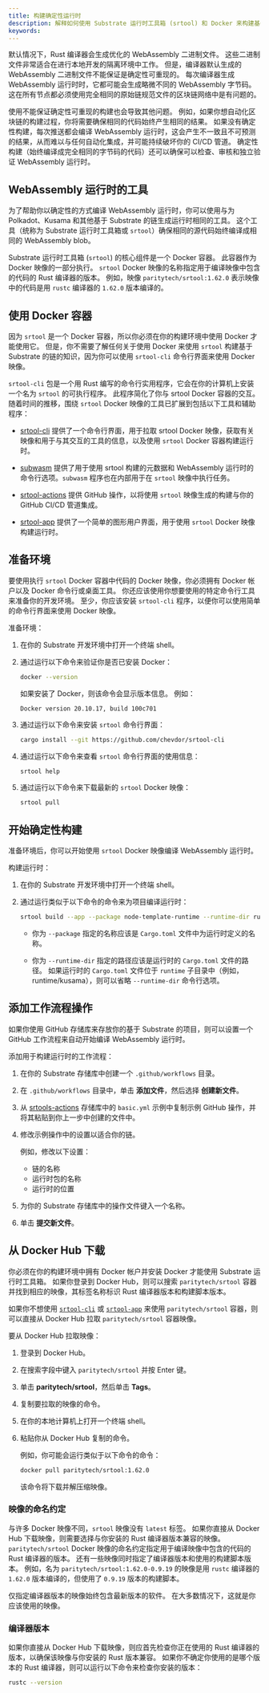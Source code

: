 ```yaml
---
title: 构建确定性运行时
description: 解释如何使用 Substrate 运行时工具箱 (srtool) 和 Docker 来构建基于 Substrate 的链的 WebAssembly 运行时。
keywords:
---
```


默认情况下，Rust 编译器会生成优化的 WebAssembly 二进制文件。
这些二进制文件非常适合在进行本地开发的隔离环境中工作。
但是，编译器默认生成的 WebAssembly 二进制文件不能保证是确定性可重现的。
每次编译器生成 WebAssembly 运行时时，它都可能会生成略微不同的 WebAssembly 字节码。
这在所有节点都必须使用完全相同的原始链规范文件的区块链网络中是有问题的。

使用不能保证确定性可重现的构建也会导致其他问题。
例如，如果你想自动化区块链的构建过程，你将需要确保相同的代码始终产生相同的结果。
如果没有确定性构建，每次推送都会编译 WebAssembly 运行时，这会产生不一致且不可预测的结果，从而难以与任何自动化集成，并可能持续破坏你的 CI/CD 管道。
确定性构建（始终编译成完全相同的字节码的代码）还可以确保可以检查、审核和独立验证 WebAssembly 运行时。

## WebAssembly 运行时的工具

为了帮助你以确定性的方式编译 WebAssembly 运行时，你可以使用与为 Polkadot、Kusama 和其他基于 Substrate 的链生成运行时相同的工具。
这个工具（统称为 Substrate 运行时工具箱或 `srtool`）确保相同的源代码始终编译成相同的 WebAssembly blob。

Substrate 运行时工具箱 (`srtool`) 的核心组件是一个 Docker 容器。
此容器作为 Docker 映像的一部分执行。
`srtool` Docker 映像的名称指定用于编译映像中包含的代码的 Rust 编译器的版本。
例如，映像 `paritytech/srtool:1.62.0` 表示映像中的代码是用 `rustc` 编译器的 `1.62.0` 版本编译的。

## 使用 Docker 容器

因为 `srtool` 是一个 Docker 容器，所以你必须在你的构建环境中使用 Docker 才能使用它。
但是，你不需要了解任何关于使用 Docker 来使用 `srtool` 构建基于 Substrate 的链的知识，因为你可以使用 `srtool-cli` 命令行界面来使用 Docker 映像。

`srtool-cli` 包是一个用 Rust 编写的命令行实用程序，它会在你的计算机上安装一个名为 `srtool` 的可执行程序。
此程序简化了你与 srtool Docker 容器的交互。
随着时间的推移，围绕 `srtool` Docker 映像的工具已扩展到包括以下工具和辅助程序：

- [srtool-cli](https://github.com/chevdor/srtool-cli) 提供了一个命令行界面，用于拉取 srtool Docker 映像，获取有关映像和用于与其交互的工具的信息，以及使用 `srtool` Docker 容器构建运行时。

- [subwasm](https://github.com/chevdor/subwasm) 提供了用于使用 srtool 构建的元数据和 WebAssembly 运行时的命令行选项。`subwasm` 程序也在内部用于在 `srtool` 映像中执行任务。

- [srtool-actions](https://github.com/chevdor/srtool-actions) 提供 GitHub 操作，以将使用 `srtool` 映像生成的构建与你的 GitHub CI/CD 管道集成。
- [srtool-app](https://gitlab.com/chevdor/srtool-app) 提供了一个简单的图形用户界面，用于使用 `srtool` Docker 映像构建运行时。

## 准备环境

要使用执行 `srtool` Docker 容器中代码的 Docker 映像，你必须拥有 Docker 帐户以及 Docker 命令行或桌面工具。
你还应该使用你想要使用的特定命令行工具来准备你的开发环境。
至少，你应该安装 `srtool-cli` 程序，以便你可以使用简单的命令行界面来使用 Docker 映像。

准备环境：

1. 在你的 Substrate 开发环境中打开一个终端 shell。

2. 通过运行以下命令来验证你是否已安装 Docker：

   ```bash
   docker --version
   ```

   如果安装了 Docker，则该命令会显示版本信息。
   例如：

   ```text
   Docker version 20.10.17, build 100c701
   ```

3. 通过运行以下命令来安装 `srtool` 命令行界面：

   ```bash
   cargo install --git https://github.com/chevdor/srtool-cli
   ```

4. 通过运行以下命令来查看 `srtool` 命令行界面的使用信息：

   ```bash
   srtool help
   ```

5. 通过运行以下命令来下载最新的 `srtool` Docker 映像：

   ```bash
   srtool pull
   ```

## 开始确定性构建

准备环境后，你可以开始使用 `srtool` Docker 映像编译 WebAssembly 运行时。

构建运行时：

1. 在你的 Substrate 开发环境中打开一个终端 shell。

2. 通过运行类似于以下命令的命令来为项目编译运行时：

   ```bash
   srtool build --app --package node-template-runtime --runtime-dir runtime
   ```

   - 你为 `--package` 指定的名称应该是 `Cargo.toml` 文件中为运行时定义的名称。

   - 你为 `--runtime-dir` 指定的路径应该是运行时的 `Cargo.toml` 文件的路径。
     如果运行时的 `Cargo.toml` 文件位于 `runtime` 子目录中（例如，runtime/kusama），则可以省略 `--runtime-dir` 命令行选项。

## 添加工作流程操作

如果你使用 GitHub 存储库来存放你的基于 Substrate 的项目，则可以设置一个 GitHub 工作流程来自动开始编译 WebAssembly 运行时。

添加用于构建运行时的工作流程：

1. 在你的 Substrate 存储库中创建一个 `.github/workflows` 目录。

1. 在 `.github/workflows` 目录中，单击 **添加文件**，然后选择 **创建新文件**。
1. 从 [srtools-actions](https://github.com/chevdor/srtool-actions) 存储库中的 `basic.yml` 示例中复制示例 GitHub 操作，并将其粘贴到你上一步中创建的文件中。

1. 修改示例操作中的设置以适合你的链。

   例如，修改以下设置：

   - 链的名称
   - 运行时包的名称
   - 运行时的位置

1. 为你的 Substrate 存储库中的操作文件键入一个名称。

1. 单击 **提交新文件**。

## 从 Docker Hub 下载

你必须在你的构建环境中拥有 Docker 帐户并安装 Docker 才能使用 Substrate 运行时工具箱。
如果你登录到 Docker Hub，则可以搜索 `paritytech/srtool` 容器并找到相应的映像，其标签名称标识 Rust 编译器版本和构建脚本版本。

如果你不想使用 [`srtool-cli`](/reference/command-line-tools/srtool/#srtool-cli) 或 [`srtool-app`](https://gitlab.com/chevdor/srtool-app) 来使用 `paritytech/srtool` 容器，则可以直接从 Docker Hub 拉取 `paritytech/srtool` 容器映像。

要从 Docker Hub 拉取映像：

1. 登录到 Docker Hub。

2. 在搜索字段中键入 `paritytech/srtool` 并按 Enter 键。

3. 单击 **paritytech/srtool**，然后单击 **Tags**。

4. 复制要拉取的映像的命令。
5. 在你的本地计算机上打开一个终端 shell。
6. 粘贴你从 Docker Hub 复制的命令。

   例如，你可能会运行类似于以下命令的命令：

   ```bash
   docker pull paritytech/srtool:1.62.0
   ```

   该命令将下载并解压缩映像。

### 映像的命名约定

与许多 Docker 映像不同，`srtool` 映像没有 `latest` 标签。
如果你直接从 Docker Hub 下载映像，则需要选择与你安装的 Rust 编译器版本兼容的映像。
`paritytech/srtool` Docker 映像的命名约定指定用于编译映像中包含的代码的 Rust 编译器的版本。
还有一些映像同时指定了编译器版本和使用的构建脚本版本。
例如，名为 `paritytech/srtool:1.62.0-0.9.19` 的映像是用 `rustc` 编译器的 `1.62.0` 版本编译的，但使用了 `0.9.19` 版本的构建脚本。

仅指定编译器版本的映像始终包含最新版本的软件。
在大多数情况下，这就是你应该使用的映像。

### 编译器版本

如果你直接从 Docker Hub 下载映像，则应首先检查你正在使用的 Rust 编译器的版本，以确保该映像与你安装的 Rust 版本兼容。
如果你不确定你使用的是哪个版本的 Rust 编译器，则可以运行以下命令来检查你安装的版本：

```bash
rustc --version
